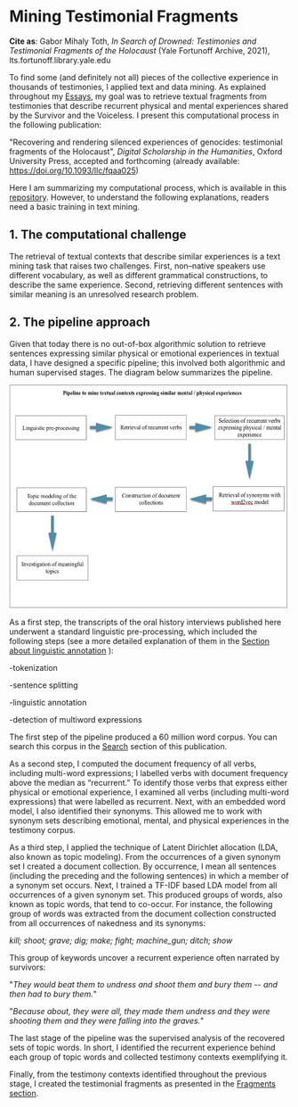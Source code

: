 # Mining Testimonial Fragments

<b>Cite as</b>: Gabor Mihaly Toth, <i>In Search of Drowned: Testimonies and Testimonial Fragments of the Holocaust</i> (Yale Fortunoff Archive, 2021), lts.fortunoff.library.yale.edu

To find some (and definitely not all) pieces of the collective experience in thousands of testimonies, I applied text and data mining. As explained throughout my [Essays](/essays), my goal was to retrieve textual fragments from testimonies that describe recurrent physical and mental experiences shared by the Survivor and the Voiceless. I present this computational process in the following publication:

"Recovering and rendering silenced experiences of genocides: testimonial fragments of the Holocaust", <i>Digital Scholarship in the Humanities</i>, Oxford University Press, accepted and forthcoming (already available: https://doi.org/10.1093/llc/fqaa025)

Here I am summarizing my computational process, which is available in this <a href="https://github.com/toth12/mining_testimonial_fragments_of_the_holocaust/" target="_blank">repository</a>.  However, to understand the following explanations, readers need a basic training in text mining.

<h2>1. The computational challenge</h2>

The retrieval of textual contexts that describe similar experiences is a text mining task that raises two challenges. First, non–native speakers use different vocabulary, as well as different grammatical constructions, to describe the same experience. Second, retrieving different sentences with similar meaning is an unresolved research problem.

<h2>2. The pipeline approach</h2>

Given that today there is no out-of-box algorithmic solution to retrieve sentences expressing similar physical or emotional experiences in textual data, I have designed a specific pipeline; this involved both algorithmic and human supervised stages. The diagram below summarizes the pipeline.

<img src="ImagesMethodsMiningFragments/pipeline.png" style="width:500px;height:400px;">



As a first step, the transcripts of the oral history interviews published here underwent a standard linguistic pre-processing, which included the following steps (see a more detailed explanation of them in the [Section about linguistic annotation](MethodsLinguisticAnnotation) ):

-tokenization

-sentence splitting

-linguistic annotation

-detection of multiword expressions 

The first step of the pipeline produced a 60 million word corpus. You can search this corpus in the [Search](/search) section of this publication.

As a second step, I computed the document frequency of all verbs, including multi-word expressions; I labelled verbs with document frequency above the median as “recurrent.” To identify those verbs that express either physical or emotional experience, I examined all verbs (including multi-word expressions) that were labelled as recurrent. Next, with an embedded word model, I also identified their synonyms. This allowed me to work with synonym sets describing emotional, mental, and physical experiences in the testimony corpus.

As a third step, I applied the technique of Latent Dirichlet allocation (LDA, also known as topic modeling). From the occurrences of a given synonym set I created a document collection. By occurrence, I mean all sentences (including the preceding and the following sentences) in which a member of a synonym set occurs. Next, I trained a TF-IDF based LDA model from all occurrences of a given synonym set. This produced groups of words, also known as topic words, that tend to co-occur. For instance, the following group of words was extracted from the document collection constructed from all occurrences of nakedness and its synonyms:

<i>kill; shoot; grave; dig; make; fight; machine_gun; ditch; show</i>

This group of keywords uncover a recurrent experience often narrated by survivors:

"<i>They would beat them to undress and shoot them and bury them -- and then had to bury them.</i>"

"<i>Because about, they were all, they made them undress and they were shooting them and they were falling into the graves.</i>"

The last stage of the pipeline was the supervised analysis of the recovered sets of topic words. In short, I identified the recurrent experience behind each group of topic words and collected testimony contexts exemplifying it. 

Finally, from the testimony contexts identified throughout the previous stage, I created the testimonial fragments as presented in the [Fragments section](/tree).
